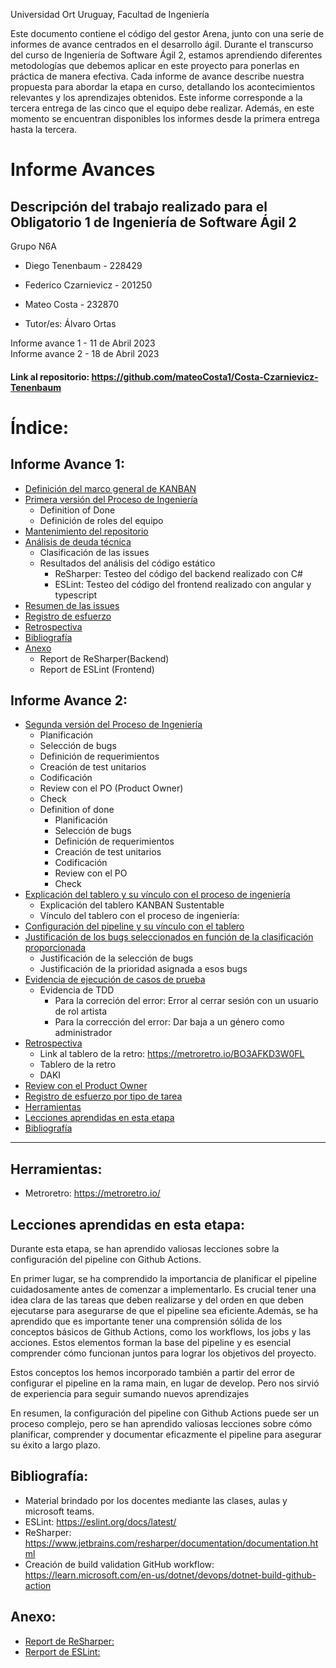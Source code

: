 Universidad Ort Uruguay, Facultad de Ingeniería

Este documento contiene el código del gestor Arena, junto con una serie de informes de avance centrados en el desarrollo ágil. Durante el transcurso del curso de Ingeniería de Software Ágil 2, estamos aprendiendo diferentes metodologías que debemos aplicar en este proyecto para ponerlas en práctica de manera efectiva. Cada informe de avance describe nuestra propuesta para abordar la etapa en curso, detallando los acontecimientos relevantes y los aprendizajes obtenidos. Este informe corresponde a la tercera entrega de las cinco que el equipo debe realizar. Además, en este momento se encuentran disponibles los informes desde la primera entrega hasta la tercera.
# Informe Avances 


## Descripción del trabajo realizado para el Obligatorio 1 de Ingeniería de Software Ágil 2




Grupo N6A 

- Diego Tenenbaum - 228429

- Federico Czarnievicz - 201250 

- Mateo Costa - 232870

- Tutor/es: Álvaro Ortas

Informe avance 1 - 11 de Abril 2023 <br>
Informe avance 2 - 18 de Abril 2023 



#### Link al repositorio: https://github.com/mateoCosta1/Costa-Czarnievicz-Tenenbaum

# Índice:
## Informe Avance 1:

- [Definición del marco general de KANBAN](/Informe%20Avance%201/Definicion%20de%20marco%20general%20de%20KANBAN.pdf)
- [Primera versión del Proceso de Ingeniería](/Informe%20Avance%201/Primera%20version%20del%20proceso%20de%20ingenieria.pdf)
    - Definition of Done
    - Definición de roles del equipo
- [Mantenimiento del repositorio](/Informe%20Avance%201/Mantenimiento%20del%20repositorio.pdf)
- [Análisis de deuda técnica](/Informe%20Avance%201/Analisis%20deuda%20tecnica.pdf)    
    - Clasificación de las issues
    - Resultados del análisis del código estático
        - ReSharper: Testeo del código del backend realizado con C#
        - ESLint: Testeo del código del frontend realizado con angular y typescript
- [Resumen de las issues](/Informe%20Avance%201/Resumen%20de%20las%20issues.pdf)
- [Registro de esfuerzo](/Informe%20Avance%201/Registro%20de%20esfuerzo.pdf)
- [Retrospectiva](/Informe%20Avance%201/Retrospectiva.pdf)
- [Bibliografía](#bibliografia) 
- [Anexo](#anexo)
    - Report de ReSharper(Backend)
    - Report de ESLint (Frontend)

## Informe Avance 2:
- [Segunda versión del Proceso de Ingeniería](/InformeAvance%202/Segunda%20version%20proceso%20de%20ingenieria.pdf)
    - Planificación
    - Selección de bugs
    - Definición de requerimientos
    - Creación de test unitarios
    - Codificación
    - Review con el PO (Product Owner)
    - Check
    - Definition of done
        - Planificación
        - Selección de bugs
        - Definición de requerimientos
        - Creación de test unitarios
        - Codificación
        - Review con el PO
        - Check
- [Explicación del tablero y su vínculo con el proceso de ingeniería](/InformeAvance%202/Explicacion%20del%20tablero%20y%20su%20vinculo%20con%20el%20proceso%20de%20ingenieria.pdf)
    - Explicación del tablero KANBAN Sustentable
    - Vínculo del tablero con el proceso de ingeniería:
- [Configuración del pipeline y su vínculo con el tablero](/InformeAvance%202/Configuracion%20del%20pipeline.pdf)
- [Justificación de los bugs seleccionados en función de la clasificación proporcionada](/InformeAvance%202/Justificacion%20de%20los%20bugs%20seleccionados%20.pdf)
    - Justificación de la selección de bugs
    - Justificación de la prioridad asignada a esos bugs
- [Evidencia de ejecución de casos de prueba](/InformeAvance%202/Evidencia%20de%20ejecucion%20de%20casos%20de%20prueba%20.pdf)
    - Evidencia de TDD
        - Para la correción del error: Error al cerrar sesión con un usuario de rol artista
        - Para la corrección del error: Dar baja a un género como administrador
- [Retrospectiva](/InformeAvance%202/Retrospectiva.pdf)
    - Link al tablero de la retro: https://metroretro.io/BO3AFKD3W0FL
    - Tablero de la retro
    - DAKI
- [Review con el Product Owner](/InformeAvance%202/Review%20con%20el%20PO.pdf)
- [Registro de esfuerzo por tipo de tarea](/InformeAvance%202/Registro%20esfuerzo.pdf)
- [Herramientas](#herramientas)
- [Lecciones aprendidas en esta etapa](#lecciones)
- [Bibliografía](#bibliografia) 

<hr>

## Herramientas:<a name="herramientas"></a>
- Metroretro: https://metroretro.io/

## Lecciones aprendidas en esta etapa: <a name="lecciones"></a>

Durante esta etapa, se han aprendido valiosas lecciones sobre la configuración del pipeline con Github Actions.

En primer lugar, se ha comprendido la importancia de planificar el pipeline cuidadosamente antes de comenzar a implementarlo. Es crucial tener una idea clara de las tareas que deben realizarse y del orden en que deben ejecutarse para asegurarse de que el pipeline sea eficiente.Además, se ha aprendido que es importante tener una comprensión sólida de los conceptos básicos de Github Actions, como los workflows, los jobs y las acciones. Estos elementos forman la base del pipeline y es esencial comprender cómo funcionan juntos para lograr los objetivos del proyecto.

Estos conceptos los hemos incorporado también a partir del error de configurar el pipeline en la rama main, en lugar de develop. Pero nos sirvió de experiencia para seguir sumando nuevos aprendizajes

En resumen, la configuración del pipeline con Github Actions puede ser un proceso complejo, pero se han aprendido valiosas lecciones sobre cómo planificar, comprender y documentar eficazmente el pipeline para asegurar su éxito a largo plazo.

## Bibliografía:<a name="bibliografia"></a>

- Material brindado por los docentes mediante las clases, aulas y microsoft teams.
- ESLint: https://eslint.org/docs/latest/ 
- ReSharper: https://www.jetbrains.com/resharper/documentation/documentation.html 
- Creación de build validation GitHub workflow: https://learn.microsoft.com/en-us/dotnet/devops/dotnet-build-github-action
## Anexo:<a name="anexo"></a>
 - [Report de ReSharper:](/Obligatorio/codigo/ArenaGestor/reportReSharper.xml) 
 - [Rerport de ESLint:](/Obligatorio/codigo/ArenaGestorFront/reportESLint.txt)
